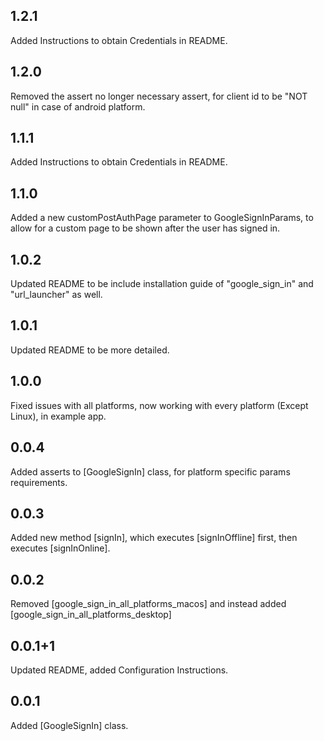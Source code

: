 ## 1.2.1
Added Instructions to obtain Credentials in README.

## 1.2.0
Removed the assert no longer necessary assert, for client id to be "NOT null" in case of android platform.

## 1.1.1
Added Instructions to obtain Credentials in README.

## 1.1.0

Added a new customPostAuthPage parameter to GoogleSignInParams, to allow for a custom page to be
shown after the user has signed in.

## 1.0.2

Updated README to be include installation guide of "google_sign_in" and "url_launcher" as well.

## 1.0.1

Updated README to be more detailed.

## 1.0.0

Fixed issues with all platforms, now working with every platform (Except Linux), in example app.

## 0.0.4

Added asserts to [GoogleSignIn] class, for platform specific params requirements.

## 0.0.3

Added new method [signIn], which executes [signInOffline] first, then executes [signInOnline].

## 0.0.2

Removed [google_sign_in_all_platforms_macos] and instead
added [google_sign_in_all_platforms_desktop]

## 0.0.1+1

Updated README, added Configuration Instructions.

## 0.0.1

Added [GoogleSignIn] class.